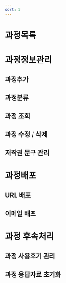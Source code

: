```yaml
---
sort: 1
---
```


# 과정목록

# 과정정보관리

## 과정추가

## 과정분류

## 과정 조회

## 과정 수정 / 삭제

## 저작권 문구 관리

# 과정배포

## URL 배포

## 이메일 배포

# 과정 후속처리

## 과정 사용후기 관리

## 과정 응답자료 초기화